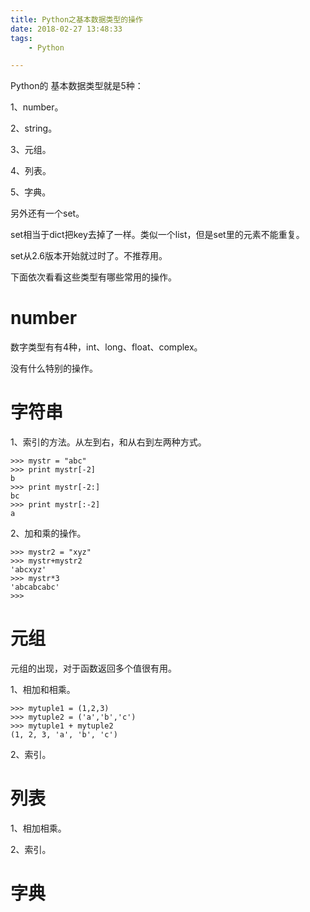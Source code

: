 ```yaml
---
title: Python之基本数据类型的操作
date: 2018-02-27 13:48:33
tags:
	- Python

---
```




Python的 基本数据类型就是5种：

1、number。

2、string。

3、元组。

4、列表。

5、字典。



另外还有一个set。

set相当于dict把key去掉了一样。类似一个list，但是set里的元素不能重复。

set从2.6版本开始就过时了。不推荐用。



下面依次看看这些类型有哪些常用的操作。

# number

数字类型有有4种，int、long、float、complex。

没有什么特别的操作。

# 字符串

1、索引的方法。从左到右，和从右到左两种方式。

```
>>> mystr = "abc"
>>> print mystr[-2]
b
>>> print mystr[-2:]
bc
>>> print mystr[:-2]
a
```

2、加和乘的操作。

```
>>> mystr2 = "xyz"
>>> mystr+mystr2
'abcxyz'
>>> mystr*3
'abcabcabc'
>>> 
```



# 元组

元组的出现，对于函数返回多个值很有用。



1、相加和相乘。

```
>>> mytuple1 = (1,2,3)
>>> mytuple2 = ('a','b','c')
>>> mytuple1 + mytuple2
(1, 2, 3, 'a', 'b', 'c')
```

2、索引。



# 列表

1、相加相乘。

2、索引。



# 字典

